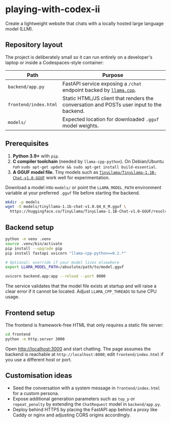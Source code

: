 # playing-with-codex-ii

Create a lightweight website that chats with a locally hosted large language
model (LLM).

## Repository layout

The project is deliberately small so it can run entirely on a developer's
laptop or inside a Codespaces-style container:

| Path | Purpose |
| --- | --- |
| `backend/app.py` | FastAPI service exposing a `/chat` endpoint backed by [`llama.cpp`](https://github.com/ggerganov/llama.cpp). |
| `frontend/index.html` | Static HTML/JS client that renders the conversation and POSTs user input to the backend. |
| `models/` | Expected location for downloaded `.gguf` model weights. |

## Prerequisites

1. **Python 3.9+** with `pip`.
2. **C compiler toolchain** (needed by `llama-cpp-python`). On Debian/Ubuntu run
   `sudo apt-get update && sudo apt-get install build-essential`.
3. **A GGUF model file.** Tiny models such as
   [`TinyLlama/TinyLlama-1.1B-Chat-v1.0-GGUF`](https://huggingface.co/TinyLlama/TinyLlama-1.1B-Chat-v1.0-GGUF)
   work well for experimentation.

Download a model into `models/` or point the `LLAMA_MODEL_PATH` environment
variable at your preferred `.gguf` file before starting the backend.

```bash
mkdir -p models
wget -O models/tinyllama-1.1b-chat-v1.0.Q4_K_M.gguf \
  https://huggingface.co/TinyLlama/TinyLlama-1.1B-Chat-v1.0-GGUF/resolve/main/TinyLlama-1.1B-Chat-v1.0.Q4_K_M.gguf
```

## Backend setup

```bash
python -m venv .venv
source .venv/bin/activate
pip install --upgrade pip
pip install fastapi uvicorn "llama-cpp-python==0.2.*"

# Optional: override if your model lives elsewhere
export LLAMA_MODEL_PATH=/absolute/path/to/model.gguf

uvicorn backend.app:app --reload --port 8000
```

The service validates that the model file exists at startup and will raise a
clear error if it cannot be located. Adjust `LLAMA_CPP_THREADS` to tune CPU
usage.

## Frontend setup

The frontend is framework-free HTML that only requires a static file server:

```bash
cd frontend
python -m http.server 3000
```

Open <http://localhost:3000> and start chatting. The page assumes the backend is
reachable at `http://localhost:8000`; edit `frontend/index.html` if you use a
different host or port.

## Customisation ideas

* Seed the conversation with a system message in `frontend/index.html` for a
  custom persona.
* Expose additional generation parameters such as `top_p` or `repeat_penalty`
  by extending the `ChatRequest` model in `backend/app.py`.
* Deploy behind HTTPS by placing the FastAPI app behind a proxy like Caddy or
  nginx and adjusting CORS origins accordingly.
